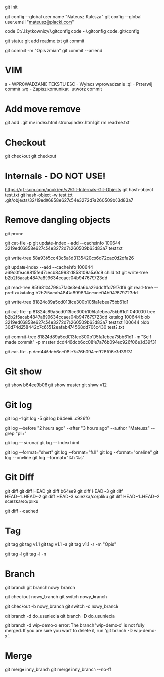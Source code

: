 git init 

git config --global user.name "Mateusz Kulesza"
git config --global user.email "mateusz@placki.com"

code C:/Użytkownicy/<moj user>/.gitconfig
code ~/.gitconfig
code .git/config

git status
git add readme.txt
git commit 

git commit -m "Opis zmian"
git commit --amend

# VIM
a - WPROWADZANIE TEKSTU
ESC - Wyłacz wprowadzanie
:q! - Przerwij commit
:wq - Zapisz komunikat i utwórz commit 

# Add move remove
git add .
git mv index.html strona/index.html
git rm readme.txt

# Checkout 
git checkout <file>
git checkout <rev> <file>


# Internals -  DO NOT USE!
https://git-scm.com/book/en/v2/Git-Internals-Git-Objects
git hash-object test.txt
git hash-object -w test.txt
.git/objects/32/19ed06858e627c54e3272d7a260509b63d83a7

# Remove dangling objects
git prune 

git cat-file -p <hash>
git update-index --add --cacheinfo 100644 3219ed06858e627c54e3272d7a260509b63d83a7 test.txt

git write-tree
58a93b5cc43c5a6d3135420cb6d72cac0d2dfa26 

git update-index --add --cacheinfo 100644 a69c0feac9815fe47cecb849931d858109a5a0c9 child.txt
git write-tree
b2b2f5acab4847a899634ccaee04b947679723dd

git read-tree 85f68134798c7fa0e3e4a6ba29ddcfffd7917df6
git read-tree --prefix=katalog b2b2f5acab4847a899634ccaee04b947679723dd

git write-tree
81824d89a5cd013fce300b105fa1ebea75bb61d1

git cat-file -p 81824d89a5cd013fce300b105fa1ebea75bb61d1
040000 tree b2b2f5acab4847a899634ccaee04b947679723dd    katalog
100644 blob 3219ed06858e627c54e3272d7a260509b63d83a7    test.txt
100644 blob 30d74d258442c7c65512eafab474568dd706c430    test2.txt

git commit-tree 81824d89a5cd013fce300b105fa1ebea75bb61d1 -m "Self made commit" -p master
dcd446dcb6cc08fe7a76b094ec926f06e3d39f31

git cat-file -p dcd446dcb6cc08fe7a76b094ec926f06e3d39f31

# Git show
git show b64ee9b06
git show master
git show v12

# Git log 
git log -1
git log -5
git log b64ee9..c926f0

git log --before "2 hours ago" --after "3 hours ago" --author "Mateusz" --grep "plik"

git log -- strona/
git log -- index.html



git log --format="short" 
git log --format="full" 
git log --format="oneline" 
git log --oneline
git log --format="%h %s"

# Git Diff
git diff
git diff HEAD
git diff b64ee9
git diff HEAD~3
git diff HEAD~1..HEAD~2
git diff HEAD~3 sciezka/do/pliku
git diff HEAD~1..HEAD~2 sciezka/do/pliku

git diff --cached


# Tag
git tag
git tag v1.1
git tag v1.1 -a 
git tag v1.1 -a -m "Opis"

git tag -l
git tag -l -n

# Branch
git branch
git branch nowy_branch <commitRef>

git checkout nowy_branch
git switch nowy_branch

git checkout -b nowy_branch
git switch -c nowy_branch

git branch -d do_usuniecia
git branch -D do_usuniecia

git branch -d wip-demo-x
error: The branch 'wip-demo-x' is not fully merged.
If you are sure you want to delete it, run 'git branch -D wip-demo-x'.


# Merge
git merge inny_branch
git merge inny_branch --no-ff